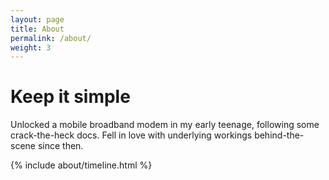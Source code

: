```yaml
---
layout: page
title: About
permalink: /about/
weight: 3
---
```


# **Keep it simple**

Unlocked a mobile broadband modem in my early teenage, following some crack-the-heck docs. Fell in love with underlying workings behind-the-scene since then.<br>

<!-- <div class="row">
{% include about/skills.html title="Programming Skills" source=site.data.programming-skills %}
{% include about/skills.html title="Other Skills" source=site.data.other-skills %}
</div> -->

<div class="row">
{% include about/timeline.html %}
</div>